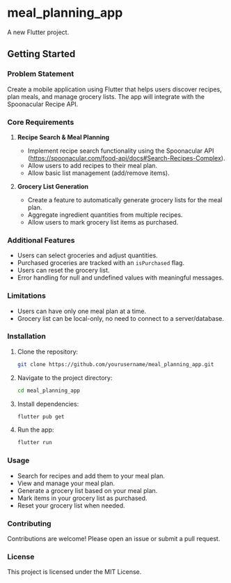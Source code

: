 # meal_planning_app

A new Flutter project.

## Getting Started

### Problem Statement
Create a mobile application using Flutter that helps users discover recipes, plan meals, and manage grocery lists. The app will integrate with the Spoonacular Recipe API.

### Core Requirements
1. **Recipe Search & Meal Planning**
   - Implement recipe search functionality using the Spoonacular API (https://spoonacular.com/food-api/docs#Search-Recipes-Complex).
   - Allow users to add recipes to their meal plan.
   - Allow basic list management (add/remove items).

2. **Grocery List Generation**
   - Create a feature to automatically generate grocery lists for the meal plan.
   - Aggregate ingredient quantities from multiple recipes.
   - Allow users to mark grocery list items as purchased.

### Additional Features
- Users can select groceries and adjust quantities.
- Purchased groceries are tracked with an `isPurchased` flag.
- Users can reset the grocery list.
- Error handling for null and undefined values with meaningful messages.

### Limitations
- Users can have only one meal plan at a time.
- Grocery list can be local-only, no need to connect to a server/database.

### Installation
1. Clone the repository:
   ```sh
   git clone https://github.com/yourusername/meal_planning_app.git
   ```
2. Navigate to the project directory:
   ```sh
   cd meal_planning_app
   ```
3. Install dependencies:
   ```sh
   flutter pub get
   ```
4. Run the app:
   ```sh
   flutter run
   ```

### Usage
- Search for recipes and add them to your meal plan.
- View and manage your meal plan.
- Generate a grocery list based on your meal plan.
- Mark items in your grocery list as purchased.
- Reset your grocery list when needed.

### Contributing
Contributions are welcome! Please open an issue or submit a pull request.

### License
This project is licensed under the MIT License.
